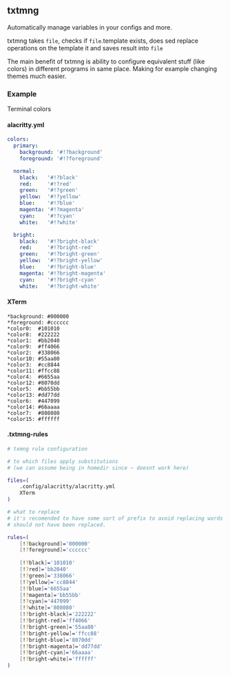 ## txtmng

Automatically manage variables in your configs and more.

txtmng takes `file`, checks if `file`.template exists, does sed replace operations on the template it and saves result into `file`

The main benefit of txtmng is ability to configure equivalent stuff (like colors) in different programs in same place. Making for example changing themes much easier.

### Example

Terminal colors

#### alacritty.yml

```yaml
colors:
  primary:
    background: '#!?background'
    foreground: '#!?foreground'

  normal:
    black:   '#!?black'
    red:     '#!?red'
    green:   '#!?green'
    yellow:  '#!?yellow'
    blue:    '#!?blue'
    magenta: '#!?magenta'
    cyan:    '#!?cyan'
    white:   '#!?white'

  bright:
    black:   '#!?bright-black'
    red:     '#!?bright-red'
    green:   '#!?bright-green'
    yellow:  '#!?bright-yellow'
    blue:    '#!?bright-blue'
    magenta: '#!?bright-magenta'
    cyan:    '#!?bright-cyan'
    white:   '#!?bright-white'
```

#### XTerm

```
*background: #000000
*foreground: #cccccc
*color0:  #101010
*color8:  #222222
*color1:  #bb2040
*color9:  #ff4066
*color2:  #338066
*color10: #55aa80
*color3:  #cc8844
*color11: #ffcc88
*color4:  #6655aa
*color12: #8070dd
*color5:  #bb55bb
*color13: #dd77dd
*color6:  #447099
*color14: #66aaaa
*color7:  #808080
*color15: #ffffff
```

#### .txtmng-rules

```bash
# txmng rule configuration

# to which files apply substitutions
# (we can assume being in homedir since ~ doesnt work here)

files=(
	.config/alacritty/alacritty.yml
	XTerm
)

# what to replace
# it's recomended to have some sort of prefix to avoid replacing words which
# should not have been replaced.

rules=(
	[!?background]='000000'
	[!?foreground]='cccccc'
	
	[!?black]='101010'
	[!?red]='bb2040'
	[!?green]='338066'
	[!?yellow]='cc8844'
	[!?blue]='6655aa'
	[!?magenta]='bb55bb'
	[!?cyan]='447099'
	[!?white]='808080'
	[!?bright-black]='222222'
	[!?bright-red]='ff4066'
	[!?bright-green]='55aa80'
	[!?bright-yellow]='ffcc88'
	[!?bright-blue]='8070dd'
	[!?bright-magenta]='dd77dd'
	[!?bright-cyan]='66aaaa'
	[!?bright-white]='ffffff'
)
```
